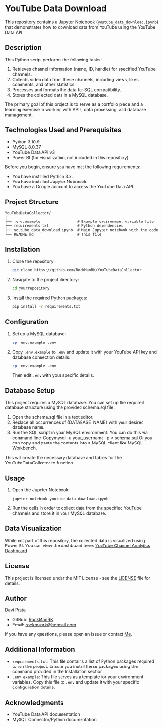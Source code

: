 # YouTube Data Download
This repository contains a Jupyter Notebook (`youtube_data_download.ipynb`) that demonstrates how to download data from YouTube using the YouTube Data API.

## Description

This Python script performs the following tasks:
1. Retrieves channel information (name, ID, handle) for specified YouTube channels.
2. Collects video data from these channels, including views, likes, comments, and other statistics.
3. Processes and formats the data for SQL compatibility.
4. Stores the collected data in a MySQL database.

The primary goal of this project is to serve as a portfolio piece and a learning exercise in working with APIs, data processing, and database management.

## Technologies Used and Prerequisites

- Python 3.10.9
- MySQL 8.0.37
- YouTube Data API v3
- Power BI (for visualization, not included in this repository)

Before you begin, ensure you have met the following requirements:
- You have installed Python 3.x.
- You have installed Jupyter Notebook.
- You have a Google account to access the YouTube Data API.

## Project Structure

```
YouTubeDataCollector/
│
├── .env.example                 # Example environment variable file
├── requirements.txt             # Python dependencies
├── youtube_data_download.ipynb  # Main Jupyter notebook with the code
└── README.md                    # This file
```

## Installation

1. Clone the repository:
    ```sh
    git clone https://github.com/RockManRK/YouTubeDataCollector
    ```
2. Navigate to the project directory:
    ```sh
    cd yourrepository
    ```
3. Install the required Python packages:
    ```sh
    pip install -r requirements.txt
    ```

## Configuration

1. Set up a MySQL database:
    ```sh
    cp .env.example .env
    ```
2. Copy `.env.example` to `.env` and update it with your YouTube API key and database connection details:
    ```sh
    cp .env.example .env
    ```
    Then edit `.env` with your specific details.

## Database Setup

This project requires a MySQL database. You can set up the required database structure using the provided schema.sql file:

1. Open the schema.sql file in a text editor.
2. Replace all occurrences of {DATABASE_NAME} with your desired database name.
3. Run the SQL script in your MySQL environment.
   You can do this via command line:
   Copymysql -u your_username -p < schema.sql
   Or you can copy and paste the contents into a MySQL client like MySQL Workbench.

This will create the necessary database and tables for the YouTubeDataCollector to function.

## Usage

1. Open the Jupyter Notebook:
    ```sh
    jupyter notebook youtube_data_download.ipynb
    ```
2. Run the cells in order to collect data from the specified YouTube channels and store it in your MySQL database.

## Data Visualization

While not part of this repository, the collected data is visualized using Power BI. You can view the dashboard here:
[YouTube Channel Analytics Dashboard](https://app.powerbi.com/view?r=eyJrIjoiNDUyZGQyZTMtZGQzZC00MDc4LWE0MTUtMzRkYzUwZWE1NDk1IiwidCI6IjI3YTMzZDA5LTU1MWUtNDYwYy1hMjk4LWFhMmNhM2E4ZGRiOCJ9&pageName=c58b386e2fc7a380722c)

## License

This project is licensed under the MIT License - see the [LICENSE](LICENSE) file for details.

## Author

Davi Prata
- GitHub: [RockManRK](https://github.com/RockManRK)
- Email: rockmanrk@hotmail.com

If you have any questions, please open an issue or contact [Me](mailto:rockmanrk@hotmail.com).

## Additional Information

- `requirements.txt`: This file contains a list of Python packages required to run the project. Ensure you install these packages using the command provided in the Installation section.
- `.env.example`: This file serves as a template for your environment variables. Copy this file to `.env` and update it with your specific configuration details.

## Acknowledgments

- YouTube Data API documentation
- MySQL Connector/Python documentation
